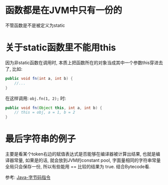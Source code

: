 # 函数都是在JVM中只有一份的
不管函数是不是被定义为static

# 关于static函数里不能用this
因为非static函数在调用时, 本质上把函数所在的对象当成其中一个参数this穿进去了, 比如:

```java
public void fn(int a, int b) {
	//...
}
```
在这样调用: `obj.fn(1, 2);` 时:
```java
public void fn(Object this, int a, int b) {
	// this = obj, a = 1, b = 2
}
```

# 最后字符串的例子
主要是看某个token右边的赋值表达式是否能够在编译器被计算出结果, 也就是编译器常量, 如果是的话, 就会放到JVM的constant pool, 字面量相同的字符串常量全局只会保存一份, 所以有些能用 == 比较的结果为 true.
结合Bytecode看.

参考: [Java-字节码指令](http://blog.xiaoxiaomo.com/2016/04/01/Java-%E5%AD%97%E8%8A%82%E7%A0%81%E6%8C%87%E4%BB%A4/ "Java-字节码指令")

